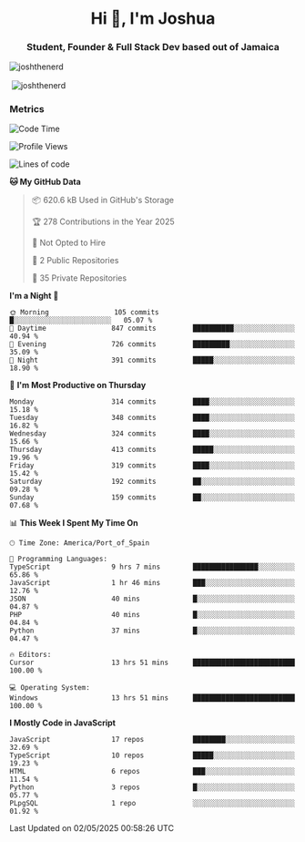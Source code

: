 <h1 align="center">Hi 👋, I'm Joshua</h1>
<h3 align="center">Student, Founder & Full Stack Dev based out of Jamaica</h3>

<p align="left"> <img src="https://komarev.com/ghpvc/?username=JoshTheDeveloperr" alt="joshthenerd" /> </p>

<p>&nbsp;<img align="center" src="https://github-readme-stats.vercel.app/api?username=JoshTheDeveloperr&show_icons=true&count_private=true" alt="joshthenerd" /></p>

### Metrics

<!--START_SECTION:waka-->
![Code Time](http://img.shields.io/badge/Code%20Time-1%2C246%20hrs%2048%20mins-blue)

![Profile Views](http://img.shields.io/badge/Profile%20Views-0-blue)

![Lines of code](https://img.shields.io/badge/From%20Hello%20World%20I%27ve%20Written-3.7%20million%20lines%20of%20code-blue)

**🐱 My GitHub Data** 

> 📦 620.6 kB Used in GitHub's Storage 
 > 
> 🏆 278 Contributions in the Year 2025
 > 
> 🚫 Not Opted to Hire
 > 
> 📜 2 Public Repositories 
 > 
> 🔑 35 Private Repositories 
 > 
**I'm a Night 🦉** 

```text
🌞 Morning                105 commits         █░░░░░░░░░░░░░░░░░░░░░░░░   05.07 % 
🌆 Daytime                847 commits         ██████████░░░░░░░░░░░░░░░   40.94 % 
🌃 Evening                726 commits         █████████░░░░░░░░░░░░░░░░   35.09 % 
🌙 Night                  391 commits         █████░░░░░░░░░░░░░░░░░░░░   18.90 % 
```
📅 **I'm Most Productive on Thursday** 

```text
Monday                   314 commits         ████░░░░░░░░░░░░░░░░░░░░░   15.18 % 
Tuesday                  348 commits         ████░░░░░░░░░░░░░░░░░░░░░   16.82 % 
Wednesday                324 commits         ████░░░░░░░░░░░░░░░░░░░░░   15.66 % 
Thursday                 413 commits         █████░░░░░░░░░░░░░░░░░░░░   19.96 % 
Friday                   319 commits         ████░░░░░░░░░░░░░░░░░░░░░   15.42 % 
Saturday                 192 commits         ██░░░░░░░░░░░░░░░░░░░░░░░   09.28 % 
Sunday                   159 commits         ██░░░░░░░░░░░░░░░░░░░░░░░   07.68 % 
```


📊 **This Week I Spent My Time On** 

```text
🕑︎ Time Zone: America/Port_of_Spain

💬 Programming Languages: 
TypeScript               9 hrs 7 mins        ████████████████░░░░░░░░░   65.86 % 
JavaScript               1 hr 46 mins        ███░░░░░░░░░░░░░░░░░░░░░░   12.76 % 
JSON                     40 mins             █░░░░░░░░░░░░░░░░░░░░░░░░   04.87 % 
PHP                      40 mins             █░░░░░░░░░░░░░░░░░░░░░░░░   04.84 % 
Python                   37 mins             █░░░░░░░░░░░░░░░░░░░░░░░░   04.47 % 

🔥 Editors: 
Cursor                   13 hrs 51 mins      █████████████████████████   100.00 % 

💻 Operating System: 
Windows                  13 hrs 51 mins      █████████████████████████   100.00 % 
```

**I Mostly Code in JavaScript** 

```text
JavaScript               17 repos            ████████░░░░░░░░░░░░░░░░░   32.69 % 
TypeScript               10 repos            █████░░░░░░░░░░░░░░░░░░░░   19.23 % 
HTML                     6 repos             ███░░░░░░░░░░░░░░░░░░░░░░   11.54 % 
Python                   3 repos             █░░░░░░░░░░░░░░░░░░░░░░░░   05.77 % 
PLpgSQL                  1 repo              ░░░░░░░░░░░░░░░░░░░░░░░░░   01.92 % 
```




 Last Updated on 02/05/2025 00:58:26 UTC
<!--END_SECTION:waka-->
